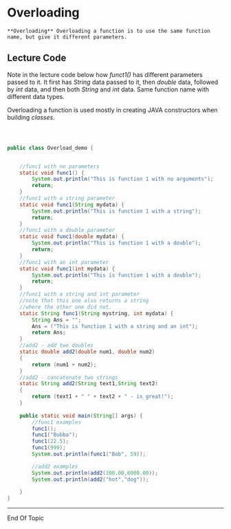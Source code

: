 # Overloading



```{admonition} Definition
**Overloading** Overloading a function is to use the same function name, but give it different parameters. 
```



## Lecture Code

Note in the lecture code below how *funct1()* has different parameters passed to it.  It first has *String* data passed to it, then *double* data, followed by *int* data, and then both *String* and *int* data.  Same function name with different data types. 

Overloading a function is used mostly in creating JAVA constructors when building *classes*.



```java



public class Overload_demo {


    //func1 with no parameters
    static void func1() {
        System.out.println("This is function 1 with no arguments");
        return;
    }
    //func1 with a string parameter
    static void func1(String mydata) {
        System.out.println("This is function 1 with a string");
        return;
    }
    //func1 with a double parameter
    static void func1(double mydata) {
        System.out.println("This is function 1 with a double");
        return;
    }
    //func1 with an int parameter
    static void func1(int mydata) {
        System.out.println("This is function 1 with a double");
        return;
    }
    //func1 with a string and int parameter
    //note that this one also returns a string
    //where the other one did not.
    static String func1(String mystring, int mydata) {
        String Ans = "";
        Ans = ("This is function 1 with a string and an int");
        return Ans;
    }
    //add2 - add two doubles
    static double add2(double num1, double num2)
    {
        return (num1 + num2);
    }
    //add2 - concatenate two strings
    static String add2(String text1,String text2)
    {
        return (text1 + " " + text2 + " - is great!");
    }
            
    public static void main(String[] args) {
        //func1 examples
        func1();
        func1("Bubba");
        func1(22.5);
        func1(999);
        System.out.println(func1("Bob", 59));

        //add2 examples
        System.out.println(add2(100.00,6000.00)); 
        System.out.println(add2("hot","dog"));
         
    }
}

```



---

End Of Topic



